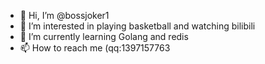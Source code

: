 - 👋 Hi, I’m @bossjoker1
- 👀 I’m interested in playing basketball and watching bilibili
- 🌱 I’m currently learning Golang and redis
- 📫 How to reach me (qq:1397157763

<!---
bossjoker1/bossjoker1 is a ✨ special ✨ repository because its `README.md` (this file) appears on your GitHub profile.
You can click the Preview link to take a look at your changes.
--->

